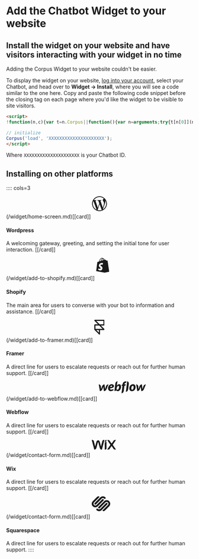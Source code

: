 # Add the Chatbot Widget to your website
## Install the widget on your website and have visitors interacting with your widget in no time

Adding the Corpus Widget to your website couldn't be easier. 

To display the widget on your website, <a href="https://app.corpus.chat" target="app">log into your account</a>, select your Chatbot, and head over to **Widget → Install**, where you will see a code similar to the one here. Copy and paste the following code snippet before the closing tag on each page where you'd like the widget to be visible to site visitors.

```html
<script>
!function(n,c){var t=n.Corpus||function(){var n=arguments;try{t[n[0]](n)}catch(n){}};t.i=!1,t.js=function(n,t){var o=c.createElement("script"),n=(o.type="text/javascript",o.async=!0,o.src=n,c.getElementsByTagName("script")[0]);n.parentNode.insertBefore(o,n),o.onload=t||function(){}},t.load=function(n){t.id=n[1],t.i||t.js("https://corpus.gocdn.io/launcher.js?id="+n[1],function(){t.i=!0})},window.Corpus=t}(window,document);

// initialize
Corpus('load', 'XXXXXXXXXXXXXXXXXXXXX');
</script>
```

Where `XXXXXXXXXXXXXXXXXXXXX` is your Chatbot ID.

## Installing on other platforms

:::: cols=3

(/widget/home-screen.md)[[card]]
<svg viewBox="0 0 24 24" xmlns="http://www.w3.org/2000/svg" fill="currentColor" style="height:40px;margin-bottom:20px"><path d="m12 0c-6.62 0-12 5.38-12 12s5.38 12 12 12 12-5.38 12-12-5.38-12-12-12zm-10.79 12c0-1.56.34-3.05.93-4.39l5.15 14.1c-3.6-1.75-6.08-5.44-6.08-9.71zm10.79 10.79c-1.06 0-2.08-.16-3.05-.44l3.24-9.41 3.32 9.09c.02.05.05.1.08.15-1.12.39-2.33.61-3.58.61zm1.49-15.85c.65-.03 1.23-.1 1.23-.1.58-.07.51-.92-.07-.89 0 0-1.75.14-2.88.14-1.06 0-2.84-.14-2.84-.14-.58-.03-.65.85-.07.89 0 0 .55.07 1.13.1l1.68 4.61-2.36 7.08-3.93-11.69c.65-.03 1.23-.1 1.23-.1.58-.07.51-.92-.07-.89 0 0-1.75.14-2.88.14-.2 0-.44 0-.69-.01 1.94-2.94 5.26-4.87 9.03-4.87 2.81 0 5.37 1.07 7.29 2.83-.05 0-.09 0-.14 0-1.06 0-1.81.92-1.81 1.91 0 .89.51 1.64 1.06 2.53.41.72.89 1.64.89 2.98 0 .92-.36 1.99-.82 3.49l-1.08 3.6-3.9-11.6zm3.94 14.38 3.3-9.53c.62-1.54.82-2.77.82-3.86 0-.4-.03-.77-.07-1.11.84 1.54 1.32 3.3 1.32 5.18 0 3.98-2.16 7.46-5.36 9.33z"/></svg>

#### Wordpress
A welcoming gateway, greeting, and setting the initial tone for user interaction.
[[/card]]


(/widget/add-to-shopify.md)[[card]]
<svg viewBox="0 0 21.13 24" xmlns="http://www.w3.org/2000/svg" fill="currentColor" style="height:40px;margin-bottom:20px"><path d="m18.51 4.7s-.02-.11-.08-.15-.13-.05-.13-.05l-1.93-.14-1.42-1.41c-.05-.04-.12-.07-.18-.08-.15-.03-.36 0-.39.01l-.74.23c-.32-.95-.76-1.62-1.31-2.01-.41-.29-.85-.41-1.33-.37-.1-.13-.21-.25-.33-.35-.53-.43-1.22-.5-2.04-.2-2.46.9-3.51 4.09-3.89 5.68l-2.15.67s-.5.14-.62.29c-.13.16-.15.58-.15.58l-1.82 14.05 13.72 2.56 7.41-1.6-2.62-17.7zm-7.6-.74-2.37.73c.31-1.23.92-2.49 2.07-2.98.24.63.31 1.49.3 2.25zm-1.99-3c.5-.18.89-.17 1.18.02-1.55.71-2.23 2.49-2.52 4.01l-1.9.59c.43-1.53 1.37-3.94 3.24-4.62zm1.33 10.35c-.11-.05-.24-.11-.38-.16s-.3-.11-.48-.15c-.17-.04-.36-.08-.55-.1s-.4-.03-.61-.01c-.19.01-.37.05-.52.1s-.29.13-.39.22c-.11.09-.2.2-.25.33-.06.13-.1.27-.1.43 0 .12.01.23.05.34s.11.22.19.33c.09.11.2.22.34.32.14.11.3.22.48.34.26.17.53.36.78.57.26.22.5.47.71.75.21.29.39.6.51.96s.18.76.16 1.2c-.03.72-.19 1.34-.45 1.85s-.61.91-1.04 1.2c-.42.28-.9.46-1.43.53-.51.07-1.06.04-1.63-.09 0 0 0 0-.01 0s0 0-.01 0c0 0 0 0-.01 0s0 0-.01 0c-.26-.06-.52-.15-.76-.24-.24-.1-.46-.2-.66-.32s-.38-.24-.54-.37c-.15-.13-.29-.26-.39-.39l.62-2.07c.11.09.24.19.38.29.15.11.32.21.49.31.18.1.37.19.57.27s.41.14.61.17c.18.03.34.02.48 0 .14-.03.26-.09.36-.17s.18-.18.23-.3.09-.25.09-.39 0-.28-.04-.41-.1-.26-.18-.38-.19-.25-.33-.38-.3-.26-.49-.4c-.24-.18-.46-.37-.66-.58s-.37-.43-.52-.68c-.14-.24-.25-.5-.33-.79-.07-.28-.11-.59-.09-.92.02-.56.13-1.07.32-1.53.19-.47.46-.88.79-1.24.34-.37.75-.68 1.23-.92.49-.24 1.05-.42 1.68-.5.29-.04.57-.06.83-.06s.52.01.75.04.45.07.63.13c.19.05.36.12.49.19l-.91 2.71zm1.48-7.61c0-.09 0-.19 0-.28-.03-.74-.13-1.36-.3-1.86.19.02.36.08.51.19.43.3.74.92.96 1.6l-1.16.36z"/></svg>

#### Shopify
The main area for users to converse with your bot to information and assistance.
[[/card]]


(/widget/add-to-framer.md)[[card]]
<svg viewBox="0 0 18 26" xmlns="http://www.w3.org/2000/svg" style="height:40px;margin-bottom:20px"><path d="m9 17v8l-8-8m0 0v-8h8m-8 8h16l-8-8m0 0h8v-8h-16z" fill="none" stroke="currentColor" stroke-linecap="round" stroke-linejoin="round" stroke-width="2"/></svg>

#### Framer
A direct line for users to escalate requests or reach out for further human support.
[[/card]]

(/widget/add-to-webflow.md)[[card]]
<svg viewBox="0 0 95.42 24" xmlns="http://www.w3.org/2000/svg" fill="currentColor" style="height:32px;margin-bottom:20px"><path d="m30.81 9.39c0-1.71-1.66-3.53-4.55-3.53-3.23 0-6.79 2.37-7.33 7.11-.55 4.78 2.42 6.91 5.42 6.91s4.57-1.17 6.17-2.73c-1.38-1.74-3.16-.93-3.51-.76-.38.19-.86.45-1.85.45-1.16 0-2.34-.52-2.34-2.68 7.41-.73 7.98-3.06 7.98-4.77zm-3.67.28c-.05.53-.26 1.44-4.01 1.95.79-2.81 2.3-3.02 3-3.02.65 0 1.06.51 1.02 1.07zm-12.56.46s-1.59 5.01-1.72 5.42c-.05-.42-1.22-9.41-1.22-9.41-2.72 0-4.17 1.94-4.93 3.98 0 0-1.94 5.02-2.1 5.44-.01-.39-.3-5.38-.3-5.38-.17-2.5-2.46-4.03-4.31-4.03l2.24 13.61c2.85-.01 4.38-1.94 5.18-3.98 0 0 1.71-4.43 1.78-4.63.01.19 1.23 8.61 1.23 8.61 2.86 0 4.39-1.81 5.22-3.78l4-9.83c-2.82 0-4.31 1.92-5.08 3.98zm26.72-4.3c-1.76 0-3.1.96-4.24 2.36s1.02-8.19 1.02-8.19c-2.34 0-4.24 2.03-4.6 5.05l-1.77 14.6c1.35 0 2.77-.39 3.54-1.38.68.89 1.71 1.59 3.23 1.59 3.94 0 6.65-4.58 6.65-8.88-.02-3.92-1.92-5.16-3.82-5.16zm-.37 7.02c-.41 2.4-1.75 4.03-3.03 4.03s-1.85-.58-1.85-.58c.25-2.1.4-3.39.87-4.5s1.59-2.88 2.76-2.88 1.66 1.52 1.25 3.93zm14.04-6.71h-2.75v-.14c.2-1.79.63-2.74 2.03-2.89.96-.09 1.38-.59 1.49-1.13.08-.42.34-1.9.34-1.9-5.52-.04-7.26 2.35-7.71 5.99v.08h-.07c-.9 0-1.89 1.02-2.05 2.3l-.06.47h1.84l-1.55 12.77-.47 2.29c.06 0 .13.01.19.01 2.59-.09 4.24-2.14 4.6-5.1l1.2-9.98h.86c.85 0 1.84-.85 2.02-2.27l.08-.51zm14.31-.24c-3.18 0-6.17 2.34-7.09 6.01s.47 8.02 5.15 8.02 7.35-4.52 7.35-8.29-2.54-5.74-5.41-5.74zm1.29 6.82c-.17 1.66-.9 4.19-2.9 4.19s-1.74-2.95-1.53-4.36c.21-1.5 1.05-3.64 2.86-3.64 1.62 0 1.77 1.92 1.58 3.8zm19.81-2.61s-1.59 5.01-1.72 5.42c-.05-.42-1.22-9.41-1.22-9.41-2.72 0-4.17 1.94-4.93 3.98 0 0-1.94 5.02-2.1 5.44-.01-.39-.3-5.38-.3-5.38-.17-2.5-2.46-4.03-4.31-4.03l2.23 13.61c2.85-.01 4.38-1.94 5.18-3.98 0 0 1.71-4.43 1.77-4.63.01.19 1.23 8.61 1.23 8.61 2.86 0 4.39-1.81 5.22-3.78l4-9.83c-2.81 0-4.3 1.92-5.05 3.98zm-32.82-10.03-2.31 18.66-.47 2.3c.06 0 .13.01.19.01 2.49-.04 4.26-2.22 4.59-4.97l1.33-10.71c.4-3.27-1.55-5.3-3.33-5.3z"/></svg>

#### Webflow
A direct line for users to escalate requests or reach out for further human support.
[[/card]]

(/widget/contact-form.md)[[card]]
<svg viewBox="0 0 60.39 24" xmlns="http://www.w3.org/2000/svg" fill="currentColor" style="height:26px;margin-bottom:20px"><path d="m8.64 16.1c.18-.71.38-1.41.56-2.12.71-2.73 1.42-5.46 2.15-8.19.26-1.11.65-2.09 1.16-3l-.03.06c.54-.93 1.47-1.59 2.56-1.76h.02c.25-.06.55-.09.85-.09 1.18 0 2.23.5 2.97 1.3.34.4.61.86.78 1.37v.03c.47 1.24.96 2.83 1.35 4.46l.06.31c.66 2.49 1.32 4.97 1.98 7.46.02.06 0 .13.08.18.14-.56.29-1.11.43-1.66.86-3.33 1.71-6.66 2.56-9.99.16-.62.32-1.25.48-1.87.12-.47.31-.87.56-1.24v.02c.36-.56.95-.95 1.62-1.06h.02c.79-.17 1.7-.26 2.63-.26.18 0 .22.04.18.22-.78 2.98-1.56 5.97-2.34 8.95-1.15 4.41-2.3 8.83-3.45 13.24-.12.43-.22.87-.34 1.3-.03.08-.04.16-.15.17-.18.02-.38.03-.59.03-.66 0-1.3-.1-1.9-.28h.05c-.31-.1-.57-.26-.78-.48-.3-.28-.58-.58-.84-.88v-.02c-.3-.43-.55-.91-.73-1.43l-.02-.05c-.67-1.61-1.27-3.53-1.71-5.52l-.04-.24c-.71-2.82-1.43-5.64-2.14-8.46-.05-.18-.12-.33-.22-.47-.11-.19-.31-.32-.55-.32h-.01c-.28.03-.52.22-.6.48-.24.77-.42 1.55-.62 2.33-.84 3.24-1.66 6.49-2.52 9.73-.26.96-.68 1.87-1.01 2.82-.35.91-.93 1.66-1.67 2.2h-.01c-.34.27-.76.45-1.21.5h-.01c-.39.05-.84.08-1.29.08-.14 0-.27 0-.41 0h.02c-.15 0-.2-.06-.25-.2-.81-3.06-1.62-6.12-2.44-9.17-1.07-4.01-2.13-8.02-3.2-12.03l-.6-2.27c-.02-.08-.08-.19.07-.2.27-.04.57-.06.88-.06 1 0 1.96.22 2.81.62l-.04-.02c.59.31 1.03.83 1.23 1.46v.02c.44 1.41.76 2.83 1.13 4.26.83 3.21 1.66 6.42 2.48 9.63 0 .04.02.08.04.12s.03 0 .03 0z"/><path d="m38.6 23.99c.25-.38.47-.71.7-1.05 2.42-3.6 4.83-7.2 7.25-10.79.03-.04.05-.08.05-.13 0-.06-.02-.11-.06-.15-2-2.98-4-5.95-6-8.93l-1.81-2.73s-.08-.08-.07-.17l1.23.08c.77.05 1.52.1 2.27.14.61.08 1.16.32 1.6.69.4.3.73.66 1 1.07v.02c1.31 1.98 2.6 3.97 3.96 5.9.6.86.86.77 1.51.14.32-.38.61-.8.86-1.24l.02-.04c1.12-1.67 2.23-3.36 3.38-5.01.64-.89 1.62-1.5 2.74-1.64h.02c.69-.08 1.49-.12 2.31-.12.26 0 .52 0 .78.01h-.04c.2 0 .08.11.04.17-.56.83-1.11 1.66-1.68 2.49-2.05 3.06-4.09 6.11-6.14 9.14-.04.04-.06.1-.06.16 0 .07.03.13.07.18 2.59 3.86 5.19 7.71 7.77 11.57.04.06.12.12.09.18s-.14.04-.2.04c-.22 0-.49.01-.75.01-.74 0-1.47-.04-2.19-.1h.09c-1.07-.13-2-.62-2.68-1.35-.33-.41-.65-.85-.92-1.33l-.03-.05c-1.09-1.63-2.17-3.26-3.26-4.9-.17-.27-.39-.49-.64-.66-.08-.08-.19-.13-.32-.13s-.23.05-.32.12c-.18.13-.34.29-.46.47-1.37 1.97-2.64 4-3.97 5.99-.63.93-1.61 1.59-2.74 1.78h-.03c-.54.1-1.16.15-1.79.15-.18 0-.36 0-.53-.01h.03-1.05z"/><path d="m36.83 3.91v.32c0 5.52 0 11.04.02 16.56v.1c0 1.13-.62 2.12-1.55 2.64h-.02c-.32.21-.71.35-1.12.4h-.01c-.38.04-.82.07-1.27.07h-.08q-.27 0-.27-.27c0-2.98 0-5.97-.02-8.95 0-2.51-.03-5.01 0-7.53.02-.48.29-.88.68-1.1.37-.24.77-.41 1.16-.62.77-.37 1.42-.76 2.03-1.19l-.04.03c.14-.13.29-.28.49-.46z"/><path d="m32.48 4.97v-.1c0-.71.09-1.4.26-2.05v.06c.21-.82.68-1.51 1.31-2.01.58-.41 1.28-.68 2.04-.77h.02c.22-.05.45-.06.67-.09.18-.04.23.07.24.22v.12c0 .3-.03.59-.08.88v-.03c-.16 1.01-.62 1.9-1.29 2.59-.38.36-.84.64-1.35.82h-.03c-.58.22-1.09.49-1.55.83h.02c-.07.04-.14.14-.23.09s-.04-.17-.05-.25 0-.21 0-.3z"/></svg>

#### Wix
A direct line for users to escalate requests or reach out for further human support.
[[/card]]

(/widget/contact-form.md)[[card]]
<svg viewBox="0 0 30 24" xmlns="http://www.w3.org/2000/svg" fill="currentColor" style="height:40px;margin-bottom:20px"><path d="m28.3 7.88c-2.26-2.27-5.93-2.27-8.19 0l-9.21 9.27c-.57.57-.57 1.49 0 2.06s1.48.57 2.05 0l9.21-9.26c1.13-1.14 2.96-1.14 4.09 0s1.13 2.98 0 4.12l-9.03 9.09c1.13 1.14 2.96 1.14 4.09 0l6.99-7.03c2.26-2.27 2.26-5.96 0-8.24m-3.07 3.09c-.57-.57-1.48-.57-2.05 0l-9.21 9.26c-1.13 1.14-2.96 1.14-4.09 0-.57-.57-1.48-.57-2.05 0s-.57 1.49 0 2.06c2.26 2.28 5.93 2.28 8.19 0l9.21-9.26c.57-.57.57-1.49 0-2.06m-3.07-9.27c-2.26-2.27-5.93-2.27-8.19 0l-9.21 9.26c-.56.57-.56 1.49 0 2.06.57.57 1.48.57 2.05 0l9.21-9.26c1.13-1.14 2.96-1.14 4.09 0 .57.57 1.48.57 2.05 0s.57-1.49 0-2.06m-3.07 3.09c-.57-.57-1.48-.57-2.05 0l-9.21 9.26c-1.13 1.14-2.96 1.14-4.09 0s-1.13-2.98 0-4.12l9.04-9.09c-1.13-1.14-2.96-1.14-4.09 0l-7 7.03c-2.26 2.27-2.26 5.96 0 8.24s5.93 2.28 8.19 0l9.21-9.26c.57-.57.57-1.49 0-2.06" fill-rule="evenodd"/></svg>

#### Squarespace
A direct line for users to escalate requests or reach out for further human support.
::::
